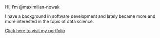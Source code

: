 
<!---
- 👀 I’m interested in ...
- 🌱 I’m currently learning ...
- 💞️ I’m looking to collaborate on ...
- 📫 How to reach me ...

maximilian-nowak/maximilian-nowak is a ✨ special ✨ repository because its `README.md` (this file) appears on your GitHub profile.
You can click the Preview link to take a look at your changes.
--->
Hi, I’m @maximilian-nowak

I have a background in software development and lately became more and more interested in the topic of data science.

[Click here to visit my portfolio](https://github.com/maximilian-nowak/Portfolio)
